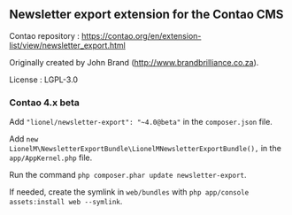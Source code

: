## Newsletter export extension for the Contao CMS

Contao repository : https://contao.org/en/extension-list/view/newsletter_export.html

Originally created by John Brand (http://www.brandbrilliance.co.za).

License : LGPL-3.0

### Contao 4.x beta

Add `"lionel/newsletter-export": "~4.0@beta"` in the `composer.json` file.

Add `new LionelM\NewsletterExportBundle\LionelMNewsletterExportBundle(),` in the `app/AppKernel.php` file.

Run the command `php composer.phar update newsletter-export`.

If needed, create the symlink in `web/bundles` with `php app/console assets:install web --symlink`.
